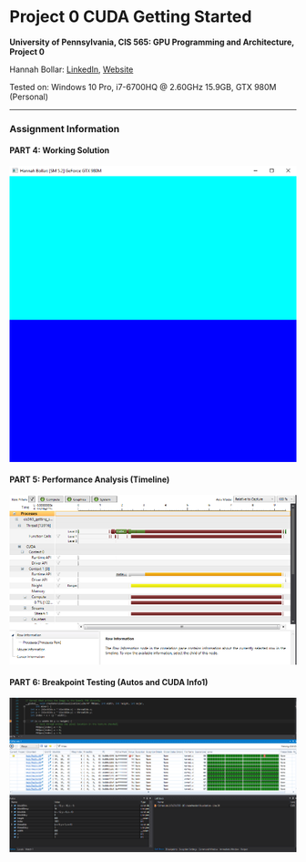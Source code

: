 Project 0 CUDA Getting Started
====================

**University of Pennsylvania, CIS 565: GPU Programming and Architecture, Project 0**

Hannah Bollar: [LinkedIn](https://www.linkedin.com/in/hannah-bollar/), [Website](http://hannahbollar.com/)

Tested on: Windows 10 Pro, i7-6700HQ @ 2.60GHz 15.9GB, GTX 980M (Personal)
____________________________________________________________________________________
### Assignment Information


#### PART 4: Working Solution
![](images/progRunning.png)


#### PART 5: Performance Analysis (Timeline)
![](images/perfAnalysis.PNG)


#### PART 6: Breakpoint Testing (Autos and CUDA Info1)
![](images/info.png)
